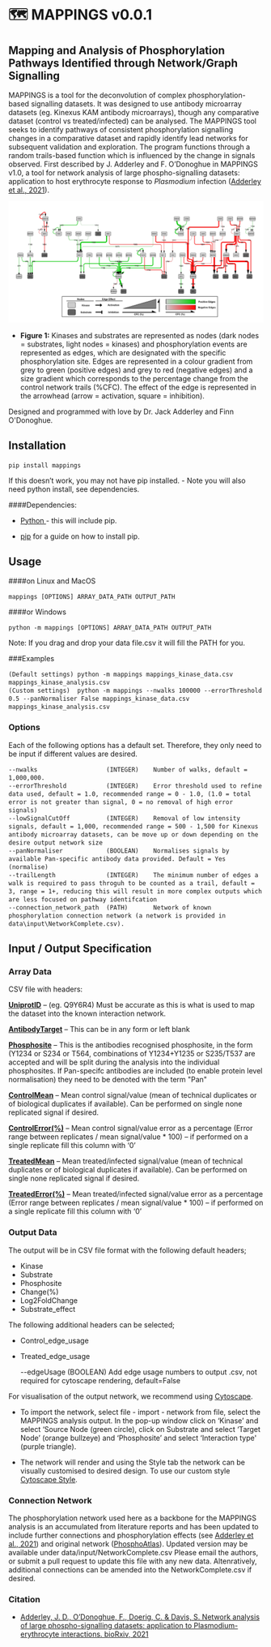 # 🗺 MAPPINGS v0.0.1

## Mapping and Analysis of Phosphorylation Pathways Identified through Network/Graph Signalling

MAPPINGS is a tool for the deconvolution of complex phosphorylation-based signalling datasets. It was designed to use antibody microarray datasets (eg. Kinexus KAM antibody microarrays), though any comparative dataset (control vs treated/infected) can be analysed. The MAPPINGS tool seeks to identify pathways of consistent phosphorylation signalling changes in a comparative dataset and rapidly identify lead networks for subsequent validation and exploration. The program functions through a random trails-based function which is influenced by the change in signals observed. First described by J. Adderley and F. O’Donoghue in MAPPINGS v1.0, a tool for network analysis of large phospho-signalling datasets: application to host erythrocyte response to *Plasmodium* infection ([Adderley et al., 2021](https://www.biorxiv.org/content/10.1101/2021.05.07.443051v1)).

![Example image of MAPPINGS output network formated in cytoscape](images/ExampleNetwork.jpg)

 - **Figure 1:** Kinases and substrates are represented as nodes (dark nodes = substrates, light nodes = kinases) and phosphorylation events are represented as edges, which are designated with the specific phosphorylation site. Edges are represented in a colour gradient from grey to green (positive edges) and grey to red (negative edges) and a size gradient which corresponds to the percentage change from the control network trails (%CFC). The effect of the edge is represented in the arrowhead (arrow = activation, square = inhibition).

Designed and programmed with love by Dr. Jack Adderley and Finn O'Donoghue.

## Installation

	pip install mappings

If this doesn’t work, you may not have pip installed. - Note you will also need python install, see dependencies.

####Dependencies:

- [Python ](https://www.python.org/) - this will include pip.

- [pip](https://pip.pypa.io/en/stable/installation/) for a guide on how to install pip.


## Usage
####on Linux and MacOS

	mappings [OPTIONS] ARRAY_DATA_PATH OUTPUT_PATH

####or Windows

	python -m mappings [OPTIONS] ARRAY_DATA_PATH OUTPUT_PATH

Note: If you drag and drop your data file.csv it will fill the PATH for you.

###Examples

    (Default settings) python -m mappings mappings_kinase_data.csv mappings_kinase_analysis.csv
    (Custom settings)  python -m mappings --nwalks 100000 --errorThreshold 0.5 --panNormaliser False mappings_kinase_data.csv mappings_kinase_analysis.csv

### Options

Each of the following options has a default set. Therefore, they only need to be input if different values are desired. 

    --nwalks                   (INTEGER)    Number of walks, default = 1,000,000.
    --errorThreshold           (INTEGER)    Error threshold used to refine data used, default = 1.0, recommended range = 0 - 1.0, (1.0 = total error is not greater than signal, 0 = no removal of high error signals) 
    --lowSignalCutOff          (INTEGER)    Removal of low intensity signals, default = 1,000, recommended range = 500 - 1,500 for Kinexus antibody microarray datasets, can be move up or down depending on the desire output network size
    --panNormaliser            (BOOLEAN)    Normalises signals by available Pan-specific antibody data provided. Default = Yes (normalise)
    --trailLength              (INTEGER)    The minimum number of edges a walk is required to pass throguh to be counted as a trail, default = 3, range = 1+, reducing this will result in more complex outputs which are less focused on pathway identifcation
    --connection_network_path  (PATH)       Network of known phosphorylation connection network (a network is provided in data\input\NetworkComplete.csv).


## Input / Output Specification

### Array Data

CSV file with headers:

<ins>**UniprotID**</ins> – (eg. Q9Y6R4) Must be accurate as this is what is used to map the dataset into the known interaction network.

<ins>**AntibodyTarget**</ins>  – This can be in any form or left blank

<ins>**Phosphosite**</ins> – This is the antibodies recognised phosphosite, in the form (Y1234 or S234 or T564, combinations of Y1234+Y1235 or S235/T537 are accepted and will be split during the analysis into the individual phosphosites. If Pan-specifc antibodies are included (to enable protein level normalisation) they need to be denoted with the term "Pan"

<ins>**ControlMean**</ins>  – Mean control signal/value (mean of technical duplicates or of biological duplicates if available). Can be performed on single none replicated signal if desired.

<ins>**ControlError(%)**</ins>  – Mean control signal/value error as a percentage (Error range between replicates / mean signal/value * 100) – if performed on a single replicate fill this column with ‘0’

<ins>**TreatedMean**</ins>  – Mean treated/infected signal/value (mean of technical duplicates or of biological duplicates if available). Can be performed on single none replicated signal if desired.

<ins>**TreatedError(%)**</ins>  – Mean treated/infected signal/value error as a percentage (Error range between replicates / mean signal/value * 100) – if performed on a single replicate fill this column with ‘0’

### Output Data

The output will be in CSV file format with the following default headers;

 - Kinase 
 - Substrate
 - Phosphosite
 - Change(%)
 - Log2FoldChange
 - Substrate_effect

The following additional headers can be selected;

 - Control_edge_usage
 - Treated_edge_usage
 

     --edgeUsage    (BOOLEAN)    Add edge usage numbers to output .csv, not required for cytoscape rendering, default=False


For visualisation of the output network, we recommend using [Cytoscape](https://cytoscape.org/). 

 - To import the network, select file - import - network from file, select the MAPPINGS analysis output. In the pop-up window click on ‘Kinase’ and select ‘Source Node (green circle), click on Substrate and select ‘Target Node’ (orange bullzeye) and ‘Phosphosite’ and select ‘Interaction type' (purple triangle).

 - The network will render and using the Style tab the network can be visually customised to desired design. To use our custom style [Cytoscape Style](mappings/data/MAPPINGSCytoscapeStyle.xml).

### Connection  Network
The phosphorylation network used here as a backbone for the MAPPINGS analysis is an accumulated from literature reports and has been updated to include further connections and phosphorylation effects (see [Adderley et al., 2021](https://www.biorxiv.org/content/10.1101/2021.05.07.443051v1)) and original network ([PhosphoAtlas](https://pubmed.ncbi.nlm.nih.gov/26921330/)). Updated version may be available under data/input/NetworkComplete.csv Please email the authors, or submit a pull request to update this file with any new data. Altenratively, additional connections can be amended into the NetworkComplete.csv if desired.

### Citation
 
 - [Adderley, J. D., O’Donoghue, F., Doerig, C. & Davis, S. Network analysis of large phospho-signalling datasets: application to Plasmodium-erythrocyte interactions. bioRxiv, 2021](https://www.biorxiv.org/content/10.1101/2021.05.07.443051v1)